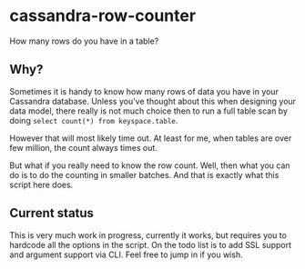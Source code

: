 # cassandra-row-counter
How many rows do you have in a table?

## Why?

Sometimes it is handy to know how many rows of data you have in your Cassandra database.
Unless you've thought about this when designing your data model, there really is not much choice then to run a full table scan 
by doing ```select count(*) from keyspace.table```.

However that will most likely time out.
At least for me, when tables are over few million, the count always times out.

But what if you really need to know the row count.
Well, then what you can do is to do the counting in smaller batches.
And that is exactly what this script here does.

## Current status

This is very much work in progress, currently it works, but requires you to hardcode all the options in the script.
On the todo list is to add SSL support and argument support via CLI.
Feel free to jump in if you wish.

